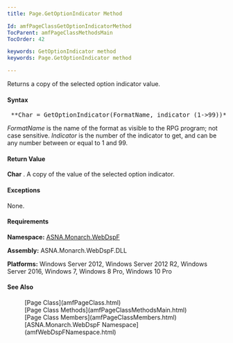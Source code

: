 ```yaml
---
title: Page.GetOptionIndicator Method

Id: amfPageClassGetOptionIndicatorMethod
TocParent: amfPageClassMethodsMain
TocOrder: 42

keywords: GetOptionIndicator method
keywords: Page.GetOptionIndicator method

---
```


Returns a copy of the selected option indicator value.

#### Syntax
<pre class="prettyprint"> **Char = GetOptionIndicator(FormatName, indicator (1->99))** </pre>

*FormatName* is the name of the format as visible to the RPG program; not case sensitive. *Indicator* is the number of the indicator to get, and can be any number between or equal to 1 and 99.

#### Return Value
**Char** . A copy of the value of the selected option indicator.

#### Exceptions
None.
<!-- -->

#### Requirements
**Namespace:** [ASNA.Monarch.WebDspF](amfWebDspFNamespace.html)

**Assembly:** ASNA.Monarch.WebDspF.DLL

**Platforms:** Windows Server 2012, Windows Server 2012 R2, Windows Server 2016, Windows 7, Windows 8 Pro, Windows 10 Pro
<!-- end -->

#### See Also
<dl>
        <dd>[Page Class](amfPageClass.html)</dd>
		<dd>[Page Class Methods](amfPageClassMethodsMain.html)</dd>
        <dd>[Page Class Members](amfPageClassMembers.html)</dd>
        <dd>[ASNA.Monarch.WebDspF Namespace](amfWebDspFNamespace.html)</dd>
</dl>

